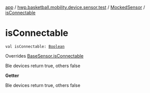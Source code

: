 [app](../../index.md) / [hwp.basketball.mobility.device.sensor.test](../index.md) / [MockedSensor](index.md) / [isConnectable](.)

# isConnectable

`val isConnectable: `[`Boolean`](https://kotlinlang.org/api/latest/jvm/stdlib/kotlin/-boolean/index.html)

Overrides [BaseSensor.isConnectable](../../hwp.basketball.mobility.device.sensor/-base-sensor/is-connectable.md)

Ble devices return true, others false

**Getter**

Ble devices return true, others false

